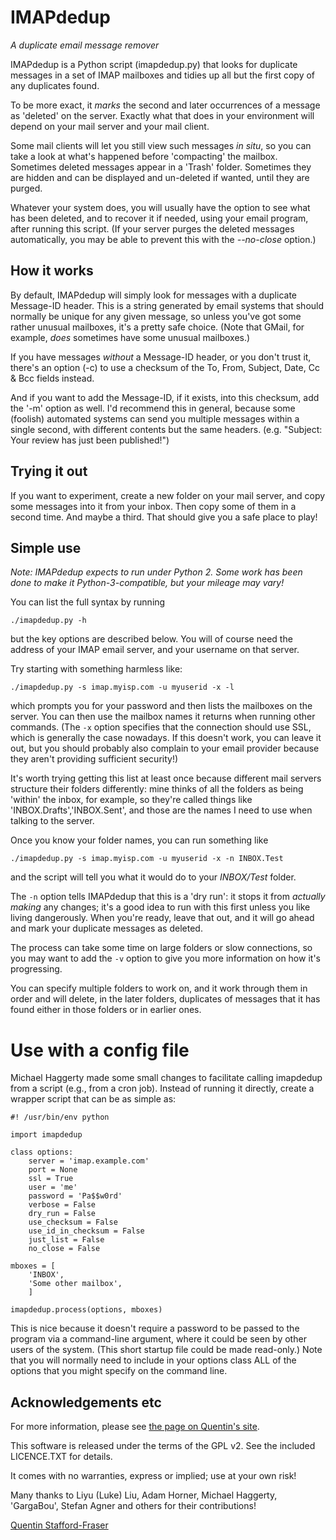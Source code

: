 # IMAPdedup
*A duplicate email message remover*

IMAPdedup is a Python script (imapdedup.py) that looks for duplicate messages in a set of IMAP mailboxes and tidies up all but the first copy of any duplicates found. 

To be more exact, it *marks* the second and later occurrences of a message as 'deleted' on the server.   Exactly what that does in your environment will depend on your mail server and your mail client. 

Some mail clients will let you still view such messages *in situ*, so you can take a look at what's happened before 'compacting' the mailbox.  Sometimes deleted messages appear in a 'Trash' folder.  Sometimes they are hidden and can be displayed and un-deleted if wanted, until they are purged.   

Whatever your system does, you will usually have the option to see what has been deleted, and to recover it if needed, using your email program, after running this script.  (If your server purges the deleted messages automatically, you may be able to prevent this with the *--no-close* option.)

## How it works

By default, IMAPdedup will simply look for messages with a duplicate Message-ID header.  This is a string generated by email systems that should normally be unique for any given message, so unless you've got some rather unusual mailboxes, it's a pretty safe choice.  (Note that GMail, for example, *does* sometimes have some unusual mailboxes.)

If you have messages *without* a Message-ID header, or you don't trust it, there's an option (-c) to use a checksum of the To, From, Subject, Date, Cc & Bcc fields instead.

And if you want to add the Message-ID, if it exists, into this checksum, add the '-m' option as well. I'd recommend this in general, because some (foolish) automated systems can send you multiple messages within a single second, with different contents but the same headers. (e.g. "Subject: Your review has just been published!")


## Trying it out

If you want to experiment, create a new folder on your mail server, and copy some messages into it from your inbox.  Then copy some of them in a second time.  And maybe a third. That should give you a safe place to play!

## Simple use

*Note: IMAPdedup expects to run under Python 2. Some work has been done to make it Python-3-compatible, but your mileage may vary!*

You can list the full syntax by running 

    ./imapdedup.py -h

but the key options are described below.  You will of course need the address of your IMAP email server, and your username on that server.

Try starting with something harmless like:

    ./imapdedup.py -s imap.myisp.com -u myuserid -x -l

which prompts you for your password and then lists the mailboxes on the server. You can then use the mailbox names it returns when running other commands. (The `-x` option specifies that the connection should use SSL, which is generally the case nowadays. If this doesn't work, you can leave it out, but you should probably also complain to your email provider because they aren't providing sufficient security!)

It's worth trying getting this list at least once because different mail servers structure their folders differently: mine thinks of all the folders as being 'within' the inbox, for example, so they're called things like 'INBOX.Drafts','INBOX.Sent', and those are the names I need to use when talking to the server.

Once you know your folder names, you can run something like

    ./imapdedup.py -s imap.myisp.com -u myuserid -x -n INBOX.Test

and the script will tell you what it would do to your *INBOX/Test* folder. 

The `-n` option tells IMAPdedup that this is a 'dry run': it stops it from *actually making* any changes; it's a good idea to run with this first unless you like living dangerously.  When you're ready, leave that out, and it will go ahead and mark your duplicate messages as deleted.  

The process can take some time on large folders or slow connections, so you may want to add the `-v` option to give you more information on how it's progressing.

You can specify multiple folders to work on, and it work through them in order and will delete, in the later folders, duplicates of messages that it has found either in those folders or in earlier ones.

# Use with a config file

Michael Haggerty made some small changes to facilitate calling imapdedup from a script (e.g., from a cron job).  Instead of running it directly, create a wrapper script that can be as simple as:

    #! /usr/bin/env python

    import imapdedup

    class options:
        server = 'imap.example.com'
        port = None
        ssl = True
        user = 'me'
        password = 'Pa$$w0rd'
        verbose = False
        dry_run = False
        use_checksum = False
        use_id_in_checksum = False
        just_list = False
        no_close = False

    mboxes = [
        'INBOX',
        'Some other mailbox',
        ]

    imapdedup.process(options, mboxes)

This is nice because it doesn't require a password to be passed to the program via a command-line argument, where it could be seen by other users of the system. (This short startup file could be made read-only.)  Note that you will normally need to include in your options class ALL of the options that you might specify on the command line.

## Acknowledgements etc

For more information, please see [the page on Quentin's site](http://qandr.org/quentin/software/imapdedup).

This software is released under the terms of the GPL v2.  See the included LICENCE.TXT for details.  

It comes with no warranties, express or implied; use at your own risk!

Many thanks to Liyu (Luke) Liu, Adam Horner, Michael Haggerty, 'GargaBou', Stefan Agner and others for their contributions!

[Quentin Stafford-Fraser][1]

[1]:http://statusq.org

